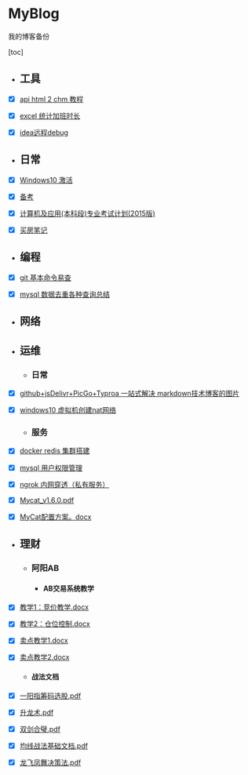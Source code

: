 # MyBlog
我的博客备份

[toc]

- ## 工具

- [x] [api html 2 chm 教程](https://github.com/YasinHenry/MyBlog/blob/main/%E5%B7%A5%E5%85%B7/api%20html%202%20chm%20%E6%95%99%E7%A8%8B.md)

- [x] [excel 统计加班时长](https://github.com/YasinHenry/MyBlog/blob/main/%E5%B7%A5%E5%85%B7/excel%20%E7%BB%9F%E8%AE%A1%E5%8A%A0%E7%8F%AD%E6%97%B6%E9%95%BF.md)

- [x] [idea远程debug](https://github.com/YasinHenry/MyBlog/blob/main/%E5%B7%A5%E5%85%B7/idea%E8%BF%9C%E7%A8%8Bdebug.docx)

  

- ## 日常

- [x] [Windows10 激活](https://github.com/YasinHenry/MyBlog/blob/main/%E6%97%A5%E5%B8%B8/Windows10%20%E6%BF%80%E6%B4%BB.md)
- [x] [备考](https://github.com/YasinHenry/MyBlog/blob/main/%E6%97%A5%E5%B8%B8/%E5%A4%87%E8%80%83.md)
- [x] [计算机及应用(本科段)专业考试计划(2015版)](https://github.com/YasinHenry/MyBlog/blob/main/%E6%97%A5%E5%B8%B8/%E8%AE%A1%E7%AE%97%E6%9C%BA%E5%8F%8A%E5%BA%94%E7%94%A8(%E6%9C%AC%E7%A7%91%E6%AE%B5)%E4%B8%93%E4%B8%9A%E8%80%83%E8%AF%95%E8%AE%A1%E5%88%92(2015%E7%89%88).doc)
- [x] [买房笔记](https://github.com/YasinHenry/MyBlog/blob/main/%E6%97%A5%E5%B8%B8/%E4%B9%B0%E6%88%BF%E7%AC%94%E8%AE%B0.md)


- ## 编程

- [x] [git 基本命令易查](https://github.com/YasinHenry/MyBlog/blob/main/%E7%BC%96%E7%A8%8B/git%20%E5%9F%BA%E6%9C%AC%E5%91%BD%E4%BB%A4%E6%98%93%E6%9F%A5.md)

- [x] [mysql 数据去重各种查询总结](https://github.com/YasinHenry/MyBlog/blob/main/%E7%BC%96%E7%A8%8B/mysql%20%E6%95%B0%E6%8D%AE%E5%8E%BB%E9%87%8D%E5%90%84%E7%A7%8D%E6%9F%A5%E8%AF%A2%E6%80%BB%E7%BB%93.md)

  

- ## 网络



- ## 运维

  - ### 日常

- [x] [github+jsDelivr+PicGo+Typroa 一站式解决 markdown技术博客的图片](https://github.com/YasinHenry/MyBlog/blob/main/%E8%BF%90%E7%BB%B4/%E6%97%A5%E5%B8%B8/github%2BjsDelivr%2BPicGo%2BTyproa%20%E4%B8%80%E7%AB%99%E5%BC%8F%E8%A7%A3%E5%86%B3%20markdown%E6%8A%80%E6%9C%AF%E5%8D%9A%E5%AE%A2%E7%9A%84%E5%9B%BE%E7%89%87%208bc097ad50994074b9746649df519374.md)
- [x] [windows10 虚拟机创建nat网络](https://github.com/YasinHenry/MyBlog/blob/main/%E8%BF%90%E7%BB%B4/%E6%97%A5%E5%B8%B8/windows10%20%E8%99%9A%E6%8B%9F%E6%9C%BA%E5%88%9B%E5%BB%BAnat%E7%BD%91%E7%BB%9C.md)
    
  - ### 服务
  

- [x] [docker redis 集群搭建](https://github.com/YasinHenry/MyBlog/blob/main/%E8%BF%90%E7%BB%B4/%E6%9C%8D%E5%8A%A1/docker%20redis%20%E9%9B%86%E7%BE%A4%E6%90%AD%E5%BB%BA.md)
- [x] [mysql 用户权限管理](https://github.com/YasinHenry/MyBlog/blob/main/%E8%BF%90%E7%BB%B4/%E6%9C%8D%E5%8A%A1/mysql%20%E7%94%A8%E6%88%B7%E6%9D%83%E9%99%90%E7%AE%A1%E7%90%86.md)
- [x] [ngrok 内网穿透（私有服务）](https://github.com/YasinHenry/MyBlog/blob/main/%E8%BF%90%E7%BB%B4/%E6%9C%8D%E5%8A%A1/ngrok%20%E5%86%85%E7%BD%91%E7%A9%BF%E9%80%8F%EF%BC%88%E7%A7%81%E6%9C%89%E6%9C%8D%E5%8A%A1%EF%BC%89.md)
- [x] [Mycat_v1.6.0.pdf](https://github.com/YasinHenry/MyBlog/blob/main/%E8%BF%90%E7%BB%B4/%E6%9C%8D%E5%8A%A1/Mycat_V1.6.0.pdf)
- [x] [MyCat配置方案。docx](https://github.com/YasinHenry/MyBlog/blob/main/%E8%BF%90%E7%BB%B4/%E6%9C%8D%E5%8A%A1/MyCat%E9%85%8D%E7%BD%AE%E6%96%B9%E6%A1%88.docx)

- ## 理财
  - ### 阿阳AB
    - #### AB交易系统教学
- [x] [教学1：竞价教学.docx](https://github.com/YasinHenry/MyBlog/blob/main/%E7%90%86%E8%B4%A2/%E9%98%BF%E9%98%B3AB/AB%E4%BA%A4%E6%98%93%E7%B3%BB%E7%BB%9F%E6%95%99%E5%AD%A6/%E6%95%99%E5%AD%A61%EF%BC%9A%E7%AB%9E%E4%BB%B7%E6%95%99%E5%AD%A6.docx)
- [x] [教学2：仓位控制.docx](https://github.com/YasinHenry/MyBlog/blob/main/%E7%90%86%E8%B4%A2/%E9%98%BF%E9%98%B3AB/AB%E4%BA%A4%E6%98%93%E7%B3%BB%E7%BB%9F%E6%95%99%E5%AD%A6/%E6%95%99%E5%AD%A62%EF%BC%9A%E4%BB%93%E4%BD%8D%E6%8E%A7%E5%88%B6.docx)
- [x] [卖点教学1.docx](https://github.com/YasinHenry/MyBlog/blob/main/%E7%90%86%E8%B4%A2/%E9%98%BF%E9%98%B3AB/AB%E4%BA%A4%E6%98%93%E7%B3%BB%E7%BB%9F%E6%95%99%E5%AD%A6/%E5%8D%96%E7%82%B9%E6%95%99%E5%AD%A62.docx)
- [x] [卖点教学2.docx](https://github.com/YasinHenry/MyBlog/blob/main/%E7%90%86%E8%B4%A2/%E9%98%BF%E9%98%B3AB/AB%E4%BA%A4%E6%98%93%E7%B3%BB%E7%BB%9F%E6%95%99%E5%AD%A6/%E5%8D%96%E7%82%B9%E6%95%99%E5%AD%A62.docx)

    - #### 战法文档
- [x] [一阳指筹码选股.pdf](https://github.com/YasinHenry/MyBlog/blob/main/%E7%90%86%E8%B4%A2/%E9%98%BF%E9%98%B3AB/%E6%88%98%E6%B3%95%E6%96%87%E6%A1%A3/%E4%B8%80%E9%98%B3%E6%8C%87%E7%AD%B9%E7%A0%81%E9%80%89%E8%82%A1.pdf)
- [x] [升龙术.pdf](https://github.com/YasinHenry/MyBlog/blob/main/%E7%90%86%E8%B4%A2/%E9%98%BF%E9%98%B3AB/%E6%88%98%E6%B3%95%E6%96%87%E6%A1%A3/%E5%8D%87%E9%BE%99%E6%9C%AF.pdf)
- [x] [双剑合璧.pdf](https://github.com/YasinHenry/MyBlog/blob/main/%E7%90%86%E8%B4%A2/%E9%98%BF%E9%98%B3AB/%E6%88%98%E6%B3%95%E6%96%87%E6%A1%A3/%E5%8F%8C%E5%89%91%E5%90%88%E7%92%A7.pdf)
- [x] [均线战法基础文档.pdf](https://github.com/YasinHenry/MyBlog/blob/main/%E7%90%86%E8%B4%A2/%E9%98%BF%E9%98%B3AB/%E6%88%98%E6%B3%95%E6%96%87%E6%A1%A3/%E5%9D%87%E7%BA%BF%E6%88%98%E6%B3%95%E5%9F%BA%E7%A1%80%E6%96%87%E6%A1%A3.pdf)
- [x] [龙飞凤舞决策法.pdf](https://github.com/YasinHenry/MyBlog/blob/main/%E7%90%86%E8%B4%A2/%E9%98%BF%E9%98%B3AB/%E6%88%98%E6%B3%95%E6%96%87%E6%A1%A3/%E9%BE%99%E9%A3%9E%E5%87%A4%E8%88%9E%E5%86%B3%E7%AD%96%E6%B3%95.pdf)
